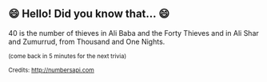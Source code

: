 ## :smile: Hello! Did you know that... :smile:
40 is the number of thieves in Ali Baba and the Forty Thieves and in Ali Shar and Zumurrud, from Thousand and One Nights.

<sup>(come back in 5 minutes for the next trivia)</sup>


<sup>Credits: http://numbersapi.com</sup>
